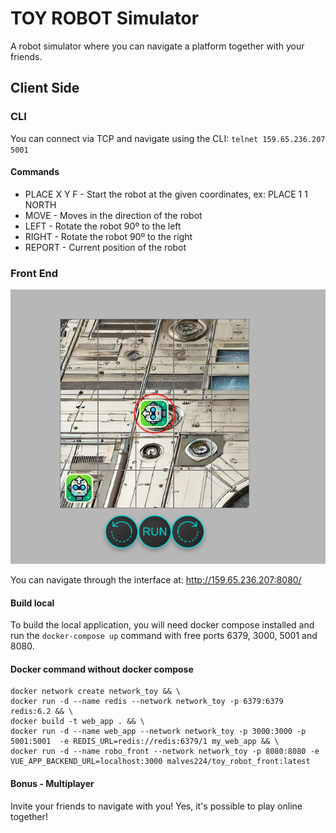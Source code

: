 

# TOY ROBOT Simulator
A robot simulator where you can navigate a platform together with your friends.

## Client Side

### CLI
You can connect via TCP and navigate using the CLI:
``telnet 159.65.236.207 5001``
#### Commands
- PLACE X Y F - Start the robot at the given coordinates, ex: PLACE 1 1 NORTH
- MOVE - Moves in the direction of the robot
- LEFT - Rotate the robot 90º to the left
- RIGHT  - Rotate the robot 90º to the right
- REPORT - Current position of the robot

  
### Front End
![Interface](public/print.png)

You can navigate through the interface at:
http://159.65.236.207:8080/

#### Build local
To build the local application, you will need docker compose installed and run the `docker-compose up` command with free ports 6379, 3000, 5001 and 8080.

#### Docker command without docker compose
```
docker network create network_toy && \
docker run -d --name redis --network network_toy -p 6379:6379 redis:6.2 && \
docker build -t web_app . && \
docker run -d --name web_app --network network_toy -p 3000:3000 -p 5001:5001  -e REDIS_URL=redis://redis:6379/1 my_web_app && \
docker run -d --name robo_front --network network_toy -p 8080:8080 -e VUE_APP_BACKEND_URL=localhost:3000 malves224/toy_robot_front:latest
```

#### Bonus - Multiplayer
Invite your friends to navigate with you! Yes, it's possible to play online together!



